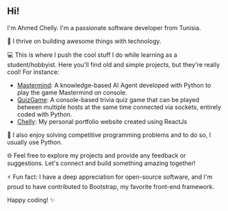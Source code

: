 ## Hi!

I'm Ahmed Chelly.
I'm a passionate software developer from Tunisia.

🚀 I thrive on building awesome things with technology.

💻 This is where I push the cool stuff I do while learning as a student/hobbyist. Here you'll find old and simple projects, but they're really cool! For instance:

- [Mastermind](https://github.com/ChellyAhmed/mastermind): A knowledge-based AI Agent developed with Python to play the game Mastermind on console.
- [QuizGame](https://github.com/ChellyAhmed/quizGame/): A console-based trivia quiz game that can be played between multiple hosts at the same time connected via sockets, entirely coded with Python.
- [Chelly](https://github.com/ChellyAhmed/Chelly): My personal portfolio website created using ReactJs

🧠 I also enjoy solving competitive programming problems and to do so, I usually use Python.

🌐 Feel free to explore my projects and provide any feedback or suggestions. Let's connect and build something amazing together!

⚡ Fun fact: I have a deep appreciation for open-source software, and I'm proud to have contributed to Bootstrap, my favorite front-end framework.

Happy coding! ✨

<!--
**ChellyAhmed/ChellyAhmed** is a ✨ _special_ ✨ repository because its `README.md` (this file) appears on your GitHub profile.

Here are some ideas to get you started:

- 🔭 I’m currently working on ...
- 🌱 I’m currently learning ...
- 👯 I’m looking to collaborate on ...
- 🤔 I’m looking for help with ...
- 💬 Ask me about ...
- 📫 How to reach me: ...
- 😄 Pronouns: ...
- ⚡ Fun fact: ...
-->
